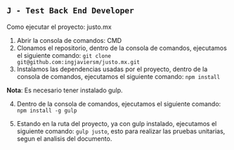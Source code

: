 ## `J - Test Back End Developer`

Como ejecutar el proyecto: justo.mx

1. Abrir la consola de comandos: CMD
2. Clonamos el repositorio, dentro de la consola de comandos, ejecutamos el siguiente comando: `git clone git@github.com:ingjaviersm/justo.mx.git`
3. Instalamos las dependencias usadas por el proyecto, dentro de la consola de comandos, ejecutamos el siguiente comando: `npm install`

**Nota**:
Es necesario tener instalado gulp.

4. Dentro de la consola de comandos, ejecutamos el siguiente comando: `npm install -g gulp`

5. Estando en la ruta del proyecto, ya con gulp instalado, ejecutamos el siguiente comando: `gulp justo`, esto para realizar las pruebas unitarias, segun el analisis del documento.

